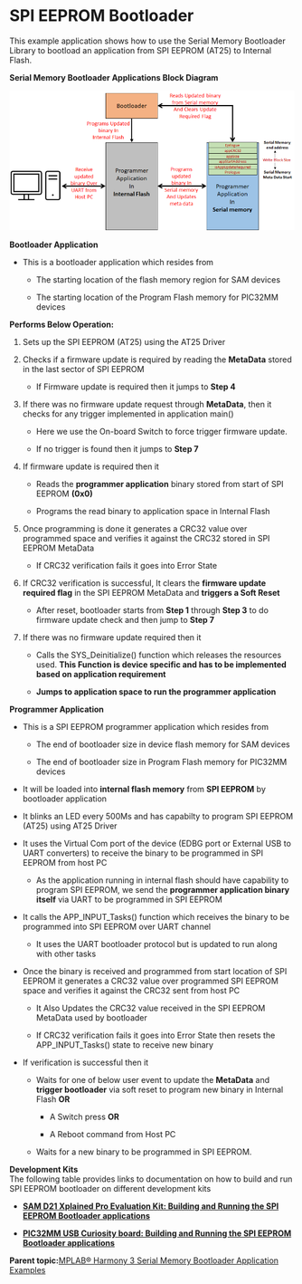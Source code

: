 # SPI EEPROM Bootloader

This example application shows how to use the Serial Memory Bootloader Library to bootload an application from SPI EEPROM \(AT25\) to Internal Flash.

**Serial Memory Bootloader Applications Block Diagram**

![serial_mem_btl_block_diagram](../../docs/GUID-2E28F1C7-0CA4-471F-8BFF-99D67C9B0D66-low.png)

**Bootloader Application**

-   This is a bootloader application which resides from

    -   The starting location of the flash memory region for SAM devices

    -   The starting location of the Program Flash memory for PIC32MM devices


**Performs Below Operation:**

1.  Sets up the SPI EEPROM \(AT25\) using the AT25 Driver

2.  Checks if a firmware update is required by reading the **MetaData** stored in the last sector of SPI EEPROM

    -   If Firmware update is required then it jumps to **Step 4**

3.  If there was no firmware update request through **MetaData**, then it checks for any trigger implemented in application main\(\)

    -   Here we use the On-board Switch to force trigger firmware update.

    -   If no trigger is found then it jumps to **Step 7**

4.  If firmware update is required then it

    -   Reads the **programmer application** binary stored from start of SPI EEPROM **\(0x0\)**

    -   Programs the read binary to application space in Internal Flash

5.  Once programming is done it generates a CRC32 value over programmed space and verifies it against the CRC32 stored in SPI EEPROM MetaData

    -   If CRC32 verification fails it goes into Error State

6.  If CRC32 verification is successful, It clears the **firmware update required flag** in the SPI EEPROM MetaData and **triggers a Soft Reset**

    -   After reset, bootloader starts from **Step 1** through **Step 3** to do firmware update check and then jump to **Step 7**

7.  If there was no firmware update required then it

    -   Calls the SYS\_Deinitialize\(\) function which releases the resources used. **This Function is device specific and has to be implemented based on application requirement**

    -   **Jumps to application space to run the programmer application**


**Programmer Application**

-   This is a SPI EEPROM programmer application which resides from

    -   The end of bootloader size in device flash memory for SAM devices

    -   The end of bootloader size in Program Flash memory for PIC32MM devices

-   It will be loaded into **internal flash memory** from **SPI EEPROM** by bootloader application

-   It blinks an LED every 500Ms and has capabilty to program SPI EEPROM \(AT25\) using AT25 Driver

-   It uses the Virtual Com port of the device \(EDBG port or External USB to UART converters\) to receive the binary to be programmed in SPI EEPROM from host PC

    -   As the application running in internal flash should have capability to program SPI EEPROM, we send the **programmer application binary itself** via UART to be programmed in SPI EEPROM

-   It calls the APP\_INPUT\_Tasks\(\) function which receives the binary to be programmed into SPI EEPROM over UART channel

    -   It uses the UART bootloader protocol but is updated to run along with other tasks

-   Once the binary is received and programmed from start location of SPI EEPROM it generates a CRC32 value over programmed SPI EEPROM space and verifies it against the CRC32 sent from host PC

    -   It Also Updates the CRC32 value received in the SPI EEPROM MetaData used by bootloader

    -   If CRC32 verification fails it goes into Error State then resets the APP\_INPUT\_Tasks\(\) state to receive new binary

-   If verification is successful then it

    -   Waits for one of below user event to update the **MetaData** and **trigger bootloader** via soft reset to program new binary in Internal Flash **OR**

        -   A Switch press **OR**

        -   A Reboot command from Host PC

    -   Waits for a new binary to be programmed in SPI EEPROM.


**Development Kits**<br />The following table provides links to documentation on how to build and run SPI EEPROM bootloader on different development kits

-   **[SAM D21 Xplained Pro Evaluation Kit: Building and Running the SPI EEPROM Bootloader applications](../../docs/GUID-C7369F47-37C7-4D17-BB59-CC9CB20AD93A.md)**  

-   **[PIC32MM USB Curiosity board: Building and Running the SPI EEPROM Bootloader applications](../../docs/GUID-A6E9F470-69EA-46E7-9C24-BEC129D08720.md)**  


**Parent topic:**[MPLAB® Harmony 3 Serial Memory Bootloader Application Examples](../../docs/GUID-47AB0512-9DCE-469D-91C9-7448A07AAAA7.md)

